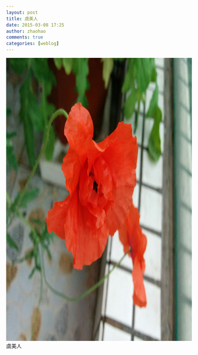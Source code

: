 ```yaml
---
layout: post
title: 虞美人
date: 2015-03-08 17:25
author: zhaohao
comments: true
categories: [weblog]
---
```

<a href="/Resource/wpid-p50305-161059.jpg"><img src="/Resource/wpid-p50305-161059.jpg" alt="wpid-p50305-161059.jpg" width="1024" height="768" class="alignnone size-large wp-image-186" /></a>
虞美人
